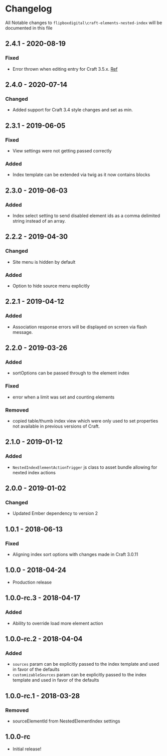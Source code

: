 # Changelog
All Notable changes to `flipboxdigital\craft-elements-nested-index` will be documented in this file

## 2.4.1 - 2020-08-19
### Fixed
- Error thrown when editing entry for Craft 3.5.x.  [Ref](https://github.com/craftcms/cms/commit/8678b515a539cef7d20e7464fdb0b62fe8179d52#diff-184ce609400df0ea3b938a89b899ba1dL4)


## 2.4.0 - 2020-07-14
### Changed
- Added support for Craft 3.4 style changes and set as min.

## 2.3.1 - 2019-06-05
### Fixed
- View settings were not getting passed correctly

### Added
- Index template can be extended via twig as it now contains blocks

## 2.3.0 - 2019-06-03
### Added
- Index select setting to send disabled element ids as a comma delimited string instead of an array.

## 2.2.2 - 2019-04-30
### Changed
- Site menu is hidden by default

### Added
- Option to hide source menu explicitly

## 2.2.1 - 2019-04-12
### Added
- Association response errors will be displayed on screen via flash message.

## 2.2.0 - 2019-03-26
### Added
- sortOptions can be passed through to the element index

### Fixed
- error when a limit was set and counting elements

### Removed
- copied table/thumb index view which were only used to set properties not available in previous versions of Craft.

## 2.1.0 - 2019-01-12
### Added
- `NestedIndexElementActionTrigger` js class to asset bundle allowing for nexted index actions

## 2.0.0 - 2019-01-02
### Changed
- Updated Ember dependency to version 2 

## 1.0.1 - 2018-06-13
### Fixed
- Aligning index sort options with changes made in Craft 3.0.11

## 1.0.0 - 2018-04-24
- Production release

## 1.0.0-rc.3 - 2018-04-17
### Added
- Ability to override load more element action

## 1.0.0-rc.2 - 2018-04-04
### Added
- `sources` param can be explicitly passed to the index template and used in favor of the defaults
- `customizableSources` param can be explicitly passed to the index template and used in favor of the defaults

## 1.0.0-rc.1 - 2018-03-28
### Removed
- sourceElementId from NestedElementIndex settings

## 1.0.0-rc
- Initial release!
